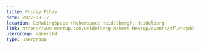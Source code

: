 ```yaml
---
title: Friday PiDay
date: 2022-08-12
location: CoMakingSpace (Makerspace Heidelberg), Heidelberg
link: https://www.meetup.com/Heidelberg-Makers-Meetup/events/bflvnsydclbqb/
usergroup: makershd
type: usergroup
---
```


